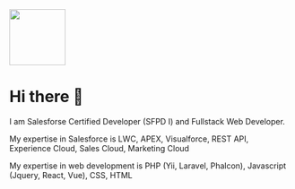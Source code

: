 <img  height="100px" src="https://drm--c.na114.content.force.com/servlet/servlet.ImageServer?id=0153k00000A5Mtz&amp;oid=00DF0000000gZsu&amp;lastMod=1617268528000" alt="">

# Hi there 👋

I am Salesforse Certified Developer (SFPD I) and Fullstack Web Developer.

My expertise in Salesforce is LWC, APEX, Visualforce, REST API, Experience Cloud, Sales Cloud, Marketing Cloud

My expertise in web development is PHP (Yii, Laravel, Phalcon), Javascript (Jquery, React, Vue), CSS, HTML

